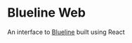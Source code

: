 Blueline Web
============

An interface to [Blueline](https://github.com/celic/blueline) built using React
